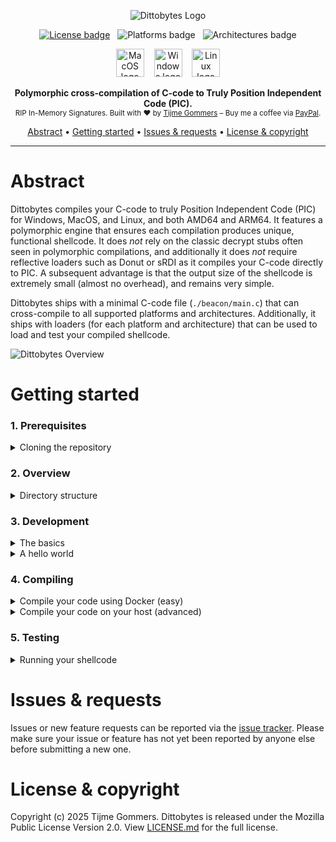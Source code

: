 <p align="center">
    <img src="https://gist.githubusercontent.com/tijme/c77f321c8dacd6d8ce8e0f9e2ab8c719/raw/a1386dc7a0a4186a6946ed955946c90474a6607b/dittobytes.svg?raw=true&cache=1" alt="Dittobytes Logo" />
</p>
<p align="center">
    <a href="https://github.com/tijme/dittobytes/blob/master/LICENSE.md"><img src="https://img.shields.io/badge/License-MPL%20V2.0-ec0545?style=for-the-badge&labelColor=c7003b" alt="License badge" /></a>
    &nbsp;
    <img src="https://img.shields.io/badge/Platforms-Windows,%20Linux%20%26%20MacOS-ec0545?style=for-the-badge&labelColor=c7003b" alt="Platforms badge" />
    &nbsp;
    <img src="https://img.shields.io/badge/Architectures-AMD64%20%26%20ARM64-ec0545?style=for-the-badge&labelColor=c7003b" alt="Architectures badge" />
</p>
<p align="center">
    <img src="https://gist.githubusercontent.com/tijme/7262f114a2e018e323fd97837525f87d/raw/f10fbeb6f8d6cbbc1fa3bf864982f0dc120f651f/os_macos.svg" alt="MacOS logo" height="45" />
    &nbsp;&nbsp;
    <img src="https://gist.githubusercontent.com/tijme/7262f114a2e018e323fd97837525f87d/raw/f10fbeb6f8d6cbbc1fa3bf864982f0dc120f651f/os_windows.svg" alt="Windows logo" height="45" />
    &nbsp;&nbsp;
    <img src="https://gist.githubusercontent.com/tijme/7262f114a2e018e323fd97837525f87d/raw/f10fbeb6f8d6cbbc1fa3bf864982f0dc120f651f/os_linux.svg" alt="Linux logo" height="45" />
</p>
<p align="center">
    <b>Polymorphic cross-compilation of C-code to Truly Position Independent Code (PIC).</b>
    <br/>
    <sup>RIP In-Memory Signatures. Built with ♥ by <a href="https://x.com/tijme">Tijme Gommers</a> – Buy me a coffee via <a href="https://www.paypal.me/tijmegommers">PayPal</a>.</sup>
    <br/>
</p>
<p align="center">
    <a href="#abstract">Abstract</a>
    •
    <a href="#getting-started">Getting started</a>
    •
    <a href="#issues--requests">Issues & requests</a>
    •
    <a href="#license--copyright">License & copyright</a>
</p>
<hr>

# Abstract

Dittobytes compiles your C-code to truly Position Independent Code (PIC) for Windows, MacOS, and Linux, and both AMD64 and ARM64. It features a polymorphic engine that ensures each compilation produces unique, functional shellcode. It does *not* rely on the classic decrypt stubs often seen in polymorphic compilations, and additionally it does *not* require reflective loaders such as Donut or sRDI as it compiles your C-code directly to PIC. A subsequent advantage is that the output size of the shellcode is extremely small (almost no overhead), and remains very simple.

Dittobytes ships with a minimal C-code file (`./beacon/main.c`) that can cross-compile to all supported platforms and architectures. Additionally, it ships with loaders (for each platform and architecture) that can be used to load and test your compiled shellcode.

![Dittobytes Overview](https://gist.githubusercontent.com/tijme/fe693d86e15cd015764bc6ea85225a66/raw/07037ee07c69d5425a2839150ccac15c8b96ce1f/overview.svg)

# Getting started

### 1. Prerequisites

<details>
    <summary>Cloning the repository</summary>
    <hr>
    <ul>
        <li>Use Git to clone this repo:<br><code>git clone https://github.com/tijme/dittobytes.git</code></li>
        <li><a href="https://github.com/tijme/dittobytes/blob/master/.github/laughing.gif">Review</a> the code so you know what you're compiling and running.</li>
        <li>Finally, cd into the project and start developing:<br><code>cd dittobytes</code></li>
    </ul>
    <hr>
</details>

### 2. Overview

<details>
    <summary>Directory structure</summary>
    <hr>

    dittobytes/
    ├── beacon/                         # You C-code that will compile to shellcode.
    │   ├── main.c                       
    ├── loader/                         # Simple shellcode loader for testing purposes.
    │   └── [platform]/
    │       ├── src/
    │       │   └── main.c
    │       └── lib/
    │           └── ...
    ├── builds/                         # Build dir containing loaders and your shellcodes.
    │   ├── beacon-[platform]-[arch].bin
    │   ├── loader-[platform]-[arch].[ext]
    │   └── ...
    ├── scripts/                        # Helper scripts used by the makefile.
    │   ├── extract-text-segment.py
    │   └── ...
    └── transpiler/                     # The LLVM plugin that acts as polymorphic engine.
        ├── src/
        │   ├── PolymorphicTranspiler.cpp
        │   └── ...
        ├── build/
        │   └── libPolymorphicTranspiler.so
        └── ...

<hr>
</details>

### 3. Development

<details>
    <summary>The basics</summary>
    <hr>
    <p>
        You can modify <code>./beacon/main.c</code> however you like. Just keep the following in mind:
        <br>
        <ul>
            <li>The first function in your code must be named <code>EntryFunction</code>.</li>
            <li><code>EntryFunction</code> must literally (in order) be the first function in your code.</li>
            <li>You cannot use global variables (PIC limitation).</li>
            <li>You cannot use any data from other segments (PIC limitation).</li>
            <li>You must resolve any API function you want to use by yourself (PIC limitation).</li>
        </ul>
    </p>
    <p>
        The following example may give you some guidance. It fakes global variables by using a context struct that you would need to pass to any function you call. It initializes a string by using a char[] array. It calls another function by defining its definition first (as the other function needs to be defined before you can call it, but it cannot be the first function in your code).
    </p>
    <p>
        <a href="https://gist.github.com/tijme/01331c822a7e6e05fd192d4d3d118647">Example 'The Basics'</a>
    </p>
    <hr>
</details>

<details>
    <summary>A hello world</summary>
    <hr>
    <p>
        A hello world requires printing to the console, thus requiring an OS API call to e.g. <code>puts</code>. This is OS specific. For example, for Windows it would require loading <code>KERNEL32.dll</code>, ultimately resolving <code>LoadLibraryA</code> and <code>GetProcAddress</code>. With these two functions resolved, you can then load any function address, such as the address of <code>puts</code>.
    </p>
    <p>
        An example would become quite large, thus for now I'd like to forward you to <a href="https://github.com/tijme/relocatable">Relocatable</a>. This is a Position Independent Code (PIC) which pops a message box and calculator as example.
    <hr>
</details>

### 4. Compiling

<details>
    <summary>Compile your code using Docker (easy)</summary>
    <hr>
    <ul>
        <li>Build the Docker container:<br><code>docker build -t dittobytes .</code></li>
        <li>Run the Docker container:<br><code>docker run --rm -v ".:/tmp/workdir" -it dittobytes</code></li>
        <li>Compile your code:<br><code>make</code></li>
    </ul>
    <hr>
</details>

<details>
    <summary>Compile your code on your host (advanced)</summary>
    <hr>
    Clang and LLVM are used to cross-compile the loader and beacon. If you want to perform this compilation on your host machine, configure your host the same way as the Docker container is configured. Take a look at the <a href="https://github.com/tijme/dittobytes/blob/master/Dockerfile">Dockerfile</a> for reference. For now, there is no further documentation on setting up the environment on your host machine.
    <hr>
</details>

### 5. Testing

<details>
    <summary>Running your shellcode</summary>
    <hr>
    <ul>
        <li>
            Run and test your shellcode using the pre-shipped shellcode loader:
            <br>
            <code>./builds/loader-[os]-[arch].[ext] ./builds/beacon-[os]-[arch].bin</code>
        </li>
    </ul>
    <hr>
</details>

# Issues & requests

Issues or new feature requests can be reported via the [issue tracker](https://github.com/tijme/dittobytes/issues). Please make sure your issue or feature has not yet been reported by anyone else before submitting a new one.

# License & copyright

Copyright (c) 2025 Tijme Gommers. Dittobytes is released under the Mozilla Public License Version 2.0. View [LICENSE.md](https://github.com/tijme/dittobytes/blob/master/LICENSE.md) for the full license.
